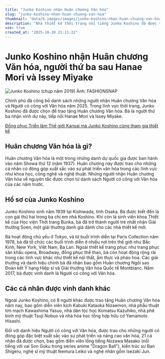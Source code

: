 ```yaml
---
title: "Junko Koshino nhận Huân chương Văn hóa"
slug: "junko-koshino-nhan-huan-chuong-van-hoa"
thumbnail: "data/6.images/images/junko-koshino-nhan-huan-chuong-van-hoa.webp"
description: "Nhà thiết kế thời trang nổi tiếng Junko Koshino đã được trao tặng Huân chương Văn hóa, trở thành người thứ ba trong lĩnh vực thời trang nhận vinh dự này, sau Hanae Mori và Issey Miyake."
use: true
created_at: "2025-10-20 21:11:22"
---
```


# Junko Koshino nhận Huân chương Văn hóa, người thứ ba sau Hanae Mori và Issey Miyake

![Junko Koshino (chụp năm 2019) Ảnh: FASHIONSNAP](/images/20251020-00463811-fashions-000-4-view.webp)

Chính phủ đã công bố danh sách những người nhận Huân chương Văn hóa và Người có công với Văn hóa năm 2025. Trong lĩnh vực thời trang, Junko Koshino đã được chọn để trao tặng Huân chương Văn hóa. Bà là người thứ ba nhận vinh dự này, tiếp nối Hanae Mori và Issey Miyake.

[Đồng phục Triển lãm Thế giới Kansai mà Junko Koshino cũng tham gia thiết kế](https://www.fashionsnap.com/article/osaka-kansai-expo-uniform/#lg=1&slide=43)

## Huân chương Văn hóa là gì?

Huân chương Văn hóa là một trong những danh dự quốc gia được ban hành vào năm Showa thứ 12 (năm 1937). Huân chương này được trao cho những cá nhân có đóng góp xuất sắc vào sự phát triển văn hóa trong các lĩnh vực như khoa học, công nghệ và nghệ thuật. Những người nhận Huân chương Văn hóa về nguyên tắc được chọn từ danh sách Người có công với Văn hóa của các năm trước.

## Hồ sơ của Junko Koshino

Junko Koshino sinh năm 1939 tại Kishiwada, tỉnh Osaka. Bà được biết đến là con gái thứ hai trong ba chị em nhà Koshino. Khi còn là sinh viên khoa Thiết kế của Học viện Thời trang Bunka, bà đã trở thành người trẻ nhất nhận Giải thưởng Soen, một giải thưởng danh giá dành cho các nhà thiết kế mới.

Bà hoạt động chủ yếu ở Tokyo, và từ buổi trình diễn tại Paris Collection năm 1978, bà đã tổ chức các buổi trình diễn ở nhiều nơi trên thế giới như Bắc Kinh, New York, Việt Nam, Ba Lan. Ngoài thiết kế trang phục như trang phục sân khấu opera, Broadway, đồng phục thể thao, bà còn hoạt động rộng rãi trong các lĩnh vực khác như thiết kế nội thất, ẩm thực và pháo hoa. Các giải thưởng và danh hiệu chính bà đã nhận bao gồm Huân chương Ngôi sao Đoàn kết Ý hạng Hiệp sĩ và Giải thưởng Văn hóa Quốc tế Montblanc. Năm 2017, bà được vinh danh là Người có công với Văn hóa.

## Các cá nhân được vinh danh khác

Ngoài Junko Koshino, có 8 người khác được trao tặng Huân chương Văn hóa năm nay, bao gồm diễn viên kịch Kabuki Kataoka Nizaemon, nhà phẫu thuật tim mạch Kawashima Yasuo, nhà dân tộc học Komatsu Kazuhiko, nhà phê bình mỹ thuật Tsuji Nobuo và nhà hóa học tổng hợp hữu cơ Yamamoto Hisashi.

Đối với danh hiệu Người có công với Văn hóa, được trao cho những người có đóng góp đặc biệt xuất sắc vào sự phát triển và nâng cao văn hóa, 21 cá nhân đã được chọn, bao gồm diễn viên lồng tiếng Nozawa Masako (nổi tiếng với vai Son Goku trong series anime "Dragon Ball"), kiến trúc sư Ban Shigeru, nghệ sĩ mỹ thuật Ikemura Leiko và nghệ nhân gốm Isezaki Jun.